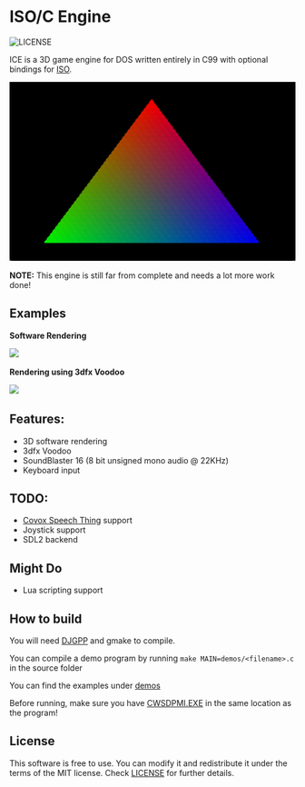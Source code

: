 # ISO/C Engine
![LICENSE](https://img.shields.io/badge/LICENSE-MIT-green.svg)

ICE is a 3D game engine for DOS written entirely in C99 with optional bindings for [ISO](https://github.com/0x1ED1CE/ISO).

<img src="/screenshots/triangle.png?raw=true">

**NOTE:** This engine is still far from complete and needs a lot more work done!

## Examples
**Software Rendering**

<img src="/screenshots/miku.gif?raw=true">

**Rendering using 3dfx Voodoo**

<img src="/screenshots/snwiaXw.gif?raw=true">

## Features:
- 3D software rendering
- 3dfx Voodoo
- SoundBlaster 16 (8 bit unsigned mono audio @ 22KHz)
- Keyboard input

## TODO:
- [Covox Speech Thing](https://en.wikipedia.org/wiki/Covox_Speech_Thing) support
- Joystick support
- SDL2 backend

## Might Do
- Lua scripting support

## How to build
You will need [DJGPP](https://github.com/andrewwutw/build-djgpp) and gmake to compile.

You can compile a demo program by running ``make MAIN=demos/<filename>.c`` in the source folder

You can find the examples under [demos](src/demos)

Before running, make sure you have [CWSDPMI.EXE](http://sandmann.dotster.com/cwsdpmi/) in the same location as the program!

## License
This software is free to use. You can modify it and redistribute it under the terms of the 
MIT license. Check [LICENSE](LICENSE) for further details.
